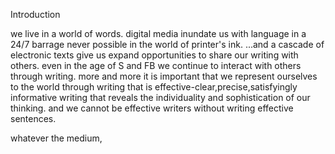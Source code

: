 Introduction

we live in a world of words.
digital media inundate us with language in a 24/7 barrage never possible in the world of printer's ink.
...and a cascade of electronic texts give us expand opportunities to share our writing with others.
even in the age of S and FB we continue to interact with others through writing.
more and more it is important that we represent ourselves to the world through writing that is effective-clear,precise,satisfyingly informative writing that reveals the individuality and sophistication of our thinking.
and we cannot be effective writers without writing effective sentences.

whatever the medium,
